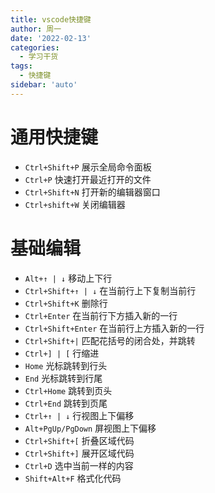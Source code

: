 ```yaml
---
title: vscode快捷键
author: 周一
date: '2022-02-13'
categories:
  - 学习干货
tags:
  - 快捷键
sidebar: 'auto'
---
```




# 通用快捷键

-  `Ctrl+Shift+P` 展示全局命令面板
-  `Ctrl+P` 快速打开最近打开的文件
-  `Ctrl+Shift+N` 打开新的编辑器窗口
-  `Ctrl+shift+W` 关闭编辑器

# 基础编辑

-  `Alt+↑ | ↓` 移动上下行
-  `Ctrl+Shift+↑ | ↓` 在当前行上下复制当前行
-  `Ctrl+Shift+K` 删除行
-  `Ctrl+Enter` 在当前行下方插入新的一行
-  `Ctrl+Shift+Enter` 在当前行上方插入新的一行
-  `Ctrl+Shift+|` 匹配花括号的闭合处，并跳转
-  `Ctrl+] | [` 行缩进
-  `Home` 光标跳转到行头
-  `End` 光标跳转到行尾
-  `Ctrl+Home` 跳转到页头
-  `Ctrl+End` 跳转到页尾
-  `Ctrl+↑ | ↓` 行视图上下偏移
-  `Alt+PgUp/PgDown` 屏视图上下偏移
-  `Ctrl+Shift+[` 折叠区域代码
-  `Ctrl+Shift+]` 展开区域代码
-  `Ctrl+D` 选中当前一样的内容
-  `Shift+Alt+F` 格式化代码
